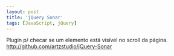 ```yaml
---
layout: post
title: 'jQuery Sonar'
tags: [JavaScript, jQuery]
---
```


Plugin p/ checar se um elemento está visível no scroll da página.<br>
<http://github.com/artzstudio/jQuery-Sonar>
